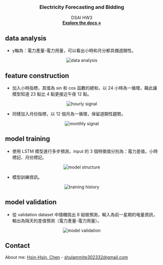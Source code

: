 <!-- PROJECT LOGO -->
<br />
<p align="center">

  <h3 align="center">Electricity Forecasting and Bidding</h3>

  <p align="center">
    DSAI HW3
    <br />
    <a href="https://github.com/Shulammiteya/Electricity-Forecasting-and-Bidding"><strong>Explore the docs »</strong></a>
    <br />
  </p>
</p>


## data analysis

* y軸為：電力產量-電力用量，可以看出小時和月分都具備週期性。
<p float="center" align="center">
<img src="https://drive.google.com/uc?export=view&id=1rQFtksUbuaFMi4pp_ySpSCFpkZiZNtGJ" alt="data analysis">
</p>


## feature construction

* 加入小時指標，其值為 sin 和 cos 函數的總和，以 24 小時為一循環，藉此讓模型知道 23 點比 4 點更接近午夜 12 點。
<p float="center" align="center">
<img src="https://drive.google.com/uc?export=view&id=1RWOcdcGHSeLRIMBWvMW5GYCMaB-BWB2o" alt="hourly signal">
</p>

* 同樣加入月份指標，以 12 個月為一循環，保留週期性趨勢。
<p float="center" align="center">
<img src="https://drive.google.com/uc?export=view&id=1ZtvypJELKVllukWSGV-utD_CpbvSgXb5" alt="monthly signal">
</p>


## model training

* 使用 LSTM 模型進行多步預測，input 的 3 個特徵值分別為：電力差值，小時標記、月份標記。
<p float="center" align="center">
<img src="https://drive.google.com/uc?export=view&id=1Dh2Z0loshlj_EaehICi9e-6hbbOXJQMJ" alt="model structure">
</p>

* 模型訓練資訊。
<p float="center" align="center">
<img src="https://drive.google.com/uc?export=view&id=1J_sdUJSLLyDda4MVEX1x0wijVfB3cE8L" alt="training history">
</p>


## model validation

* 從 validation dataset 中隨機挑出 8 組做預測，輸入為前一星期的电量資訊，輸出為隔天的差值預測（電力產量-電力用量）。
<p float="center" align="center">
<img src="https://drive.google.com/uc?export=view&id=13SVkoR2A_C8Rg7riaNn1r8q84Lw6dH0G" alt="model validation">
</p>



<!-- CONTACT -->
## Contact

About me: [Hsin-Hsin, Chen](https://www.facebook.com/profile.php?id=100004017297228) - shulammite302332@gmail.com
